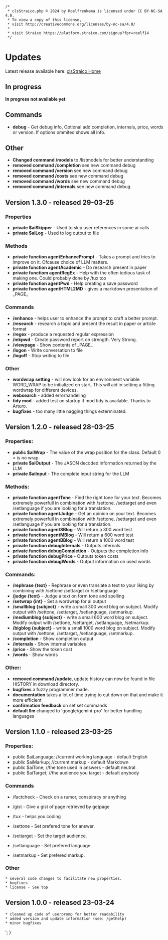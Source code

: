 ```
/*
 * clsStraico.php © 2024 by Roelfrenkema is licensed under CC BY-NC-SA 4.0. 
 * To view a copy of this license, 
 * visit http://creativecommons.org/licenses/by-nc-sa/4.0/
 * 
 * visit Straico https://platform.straico.com/signup?fpr=roelf14
 */
```

# Updates

Latest release available here: [clsStraico Home](https://blog.roelfrenkema.com/ai) 

## In progress 

 **In progress not available yet**
 
## Commands

* **debug** - Get debug info, Optional add completion, internals, price, words or version. If options ommited shows all info. 

 
## Other

* **Changed command /models** to /listmodels for better understanding
* **removed command /completion** see new command debug
* **removed command /version** see new command debug
* **removed command /costs** see new command debug
* **removed command /words** see new command debug
* **removed command /internals** see new command debug

## Version 1.3.0 - released 29-03-25

### Properties

* **private $aiSkipper** - Used to skip user references in some ai calls 
* **private $aiLog** - Used to log output to file

### Methods

* **private function agentEnhancePrompt** - Takes a prompt and tries to improve on it. Ofcause choice of LLM matters.
* **private function agentAcademic** - Do research present in paper
* **private functiom agentRegEx** - Help with the often tedious task of making one. Could probably done by /tux too
* **private function agentPwd** - Help creating a save password
* **private function agentHTML2MD** - gives a markdown presentation of \_PAGE\_


### Commands

* **/enhance** - helps user to enhance the prompt to craft a better prompt.
* **/research** - research a topic and present the result in paper or article format
* **/regex** - produce a requested regular expression
* **/mkpwd** - Create password report on strength. Very Strong.
* **/viewpage** - Show contents of \_PAGE\_
* **/logon** - Write conversation to file
* **/logoff** - Stop writing to file 

### Other

* **wordwrap setting** - will now look for an environment variable WORD_WRAP to be initialized on start. This will aid in setting a fitting wordwrap for different devices.
* **websearch** - added errorhandeling
* **tidy mod** - added test on startup if mod tidy is available. Thanks to Arturo.
* **bugfixes** - too many little nagging things exterminated.

## Version 1.2.0 - released 28-03-25

### Properties:

* **public $aiWrap** - The value of the wrap position for the class. Default 0 = is no wrap.
* **private $aiOutput** - The JASON decoded information returned by the LLM
* **private $aiInput** - The complete input string for the LLM

### Methods:
     
* **private function agentTone** -  Find the right tone for your text. Becomes extremely powerfull in combination with /settone, /settarget and even /setlanguage if you are looking for a translation.
* **private function agentJudge** - Get an opinion on your text. Becomes extremely powerfull in combination with /settone, /settarget and even /setlanguage if you are looking for a translation.
* **private function agentSBlog** - Will return a 300 word test
* **private function agentMBlog** - Will return a 600 word test
* **private function agentBBlog** - Will return a 1000 word test
* **private function debugInternals** - Outputs internals
* **private function debugCompletion** - Outputs the completion info
* **private function debugPrice** - Outputs token costs
* **private function debugWords** - Output information on used words

### Commands:

* **/rephrase {text}** - Rephrase or even translate a text to your liking by combining with /settone /settarget or /setlanguage
* **/judge {text}**    - Judge a text on form tone and spelling
* **/setwrap {int}**   - Set a wordwrap for ai output         
* **/smallblog {subject}** - write a small 300 word blog on subject. Modify output with /settone, /settarget, /setlanguage, /setmarkup.    
* **/mediumblog {subject}** - write a small 600 word blog on subject. Modify output with /settone, /settarget, /setlanguage, /setmarkup.  
* **/bigblog {subject}** - write a small 1000 word blog on subject. Modify output with /settone, /settarget, /setlanguage, /setmarkup.  
* **/completion** - Show completion output
* **/internals** - Show internal variables
* **/price** - Show the token cost
* **/words** - Show words

### Other:

* **removed command /update**, update history can now be found in file HISTORY in download directory.
* **bugfixes** a fuzzy programmer made.
* **documentation** takes a lot of time trying to cut down on that and make it more efficient
* **confirmation feedback** on set set commands
* **default llm** changed to 'google/gemini-pro' for better handling languages

## Version 1.1.0 - released 23-03-25
    
### Properties:

* public $aiLanguage;   //current working language - default English
* public $aiMarkup;     //current markup - default Markdown
* public $aiTone;       //the tone used in answers - default neutral
* public $aiTarget;     //the audience you target - default anybody

   
### Commands
     
* /factcheck <fact>           - Check on a rumor, conspiracy or anything
* /gist                       - Give a gist of page retrieved by getpage
* /tux                        - helps you coding
    
*    /settone <str tone>         - Set prefered tone for answer.
*    /settarget <str audience>   - Set the target audience.
*    /setlanguage <str language> - Set prefered language.  
*    /setmarkup <str markup>     - Set prefered markup.
 
### Other

    * several code changes to facilitate new properties.
    * bugfixes
    * license - See top

## Version 1.0.0 - released 23-03-24

	* cleaned up code of userpromp for better readability
	* added version and update information (see: /gethelp)
	* minor bugfixes
	
';
	}
